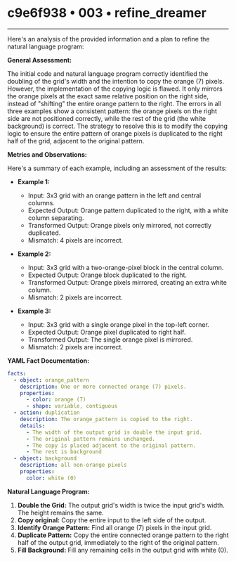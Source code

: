 # c9e6f938 • 003 • refine_dreamer

---
Here's an analysis of the provided information and a plan to refine the natural language program:

**General Assessment:**

The initial code and natural language program correctly identified the doubling of the grid's width and the intention to copy the orange (7) pixels. However, the implementation of the copying logic is flawed. It only mirrors the orange pixels at the exact same relative position on the right side, instead of "shifting" the entire orange pattern to the right. The errors in all three examples show a consistent pattern: the orange pixels on the right side are not positioned correctly, while the rest of the grid (the white background) is correct. The strategy to resolve this is to modify the copying logic to ensure the entire pattern of orange pixels is duplicated to the right half of the grid, adjacent to the original pattern.

**Metrics and Observations:**

Here's a summary of each example, including an assessment of the results:

*   **Example 1:**
    *   Input: 3x3 grid with an orange pattern in the left and central columns.
    *   Expected Output: Orange pattern duplicated to the right, with a white column separating.
    *   Transformed Output: Orange pixels only mirrored, not correctly duplicated.
    *   Mismatch: 4 pixels are incorrect.

*   **Example 2:**
    *   Input: 3x3 grid with a two-orange-pixel block in the central column.
    *   Expected Output: Orange block duplicated to the right.
    *   Transformed Output: Orange pixels mirrored, creating an extra white column.
    *   Mismatch: 2 pixels are incorrect.

*   **Example 3:**
    *   Input: 3x3 grid with a single orange pixel in the top-left corner.
    *   Expected Output: Orange pixel duplicated to right half.
    *   Transformed Output: The single orange pixel is mirrored.
    *   Mismatch: 2 pixels are incorrect.

**YAML Fact Documentation:**

```yaml
facts:
  - object: orange_pattern
    description: One or more connected orange (7) pixels.
    properties:
      - color: orange (7)
      - shape: variable, contiguous
  - action: duplication
    description: The orange_pattern is copied to the right.
    details:
      - The width of the output grid is double the input grid.
      - The original pattern remains unchanged.
      - The copy is placed adjacent to the original pattern.
      - The rest is background
  - object: background
    description: all non-orange pixels
    properties:
      color: white (0)

```

**Natural Language Program:**

1.  **Double the Grid:** The output grid's width is twice the input grid's width. The height remains the same.
2.  **Copy original:** Copy the entire input to the left side of the output.
3.  **Identify Orange Pattern:** Find all orange (7) pixels in the input grid.
4.  **Duplicate Pattern:** Copy the entire connected orange pattern to the right half of the output grid, immediately to the right of the original pattern.
5.  **Fill Background:** Fill any remaining cells in the output grid with white (0).


